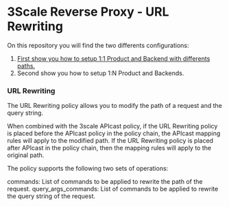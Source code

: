 # 3Scale Reverse Proxy - URL Rewriting
On this repository you will find the two differents configurations:
1. [First show you how to setup 1:1 Product and Backend with differents paths.](https://github.com/rafamqrs/3scale-apicast-policies/tree/main/1:1product_backend)
2. Second show you how to setup 1:N Product and Backends.

### URL Rewriting

The URL Rewriting policy allows you to modify the path of a request and the query string.

When combined with the 3scale APIcast policy, if the URL Rewriting policy is placed before the APIcast policy in the policy chain, the APIcast mapping rules will apply to the modified path. If the URL Rewriting policy is placed after APIcast in the policy chain, then the mapping rules will apply to the original path.

The policy supports the following two sets of operations:

commands: List of commands to be applied to rewrite the path of the request.
query_args_commands: List of commands to be applied to rewrite the query string of the request.



